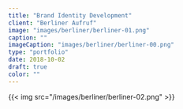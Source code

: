 ```yaml
---
title: "Brand Identity Development"
client: "Berliner Aufruf"
image: "images/berliner/berliner-01.png"
caption: ""
imageCaption: "images/berliner/berliner-00.png"
type: "portfolio"
date: 2018-10-02
draft: true
color: ""
---
```


{{< img src="/images/berliner/berliner-02.png" >}}
